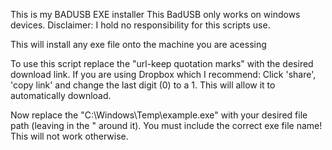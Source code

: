 This is my BADUSB EXE installer 
This BadUSB only works on windows devices.
Disclaimer: I hold no responsibility for this scripts use.


This will install any exe file onto the machine you are acessing 


To use this script replace the "url-keep quotation marks" with the desired download link. 
If you are using Dropbox which I recommend: 
Click 'share', 'copy link' and change the last digit (0) to a 1. This will allow it to automatically download.

Now replace the "C:\Windows\Temp\example.exe" with your desired file path (leaving in the " around it). 
You must include the correct exe file name! This will not work otherwise. 
